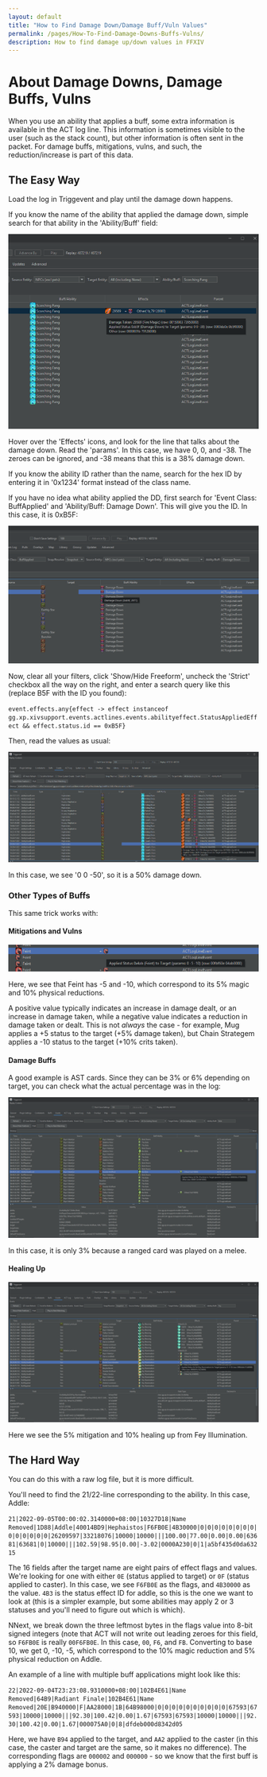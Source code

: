 ```yaml
---
layout: default
title: "How to Find Damage Down/Damage Buff/Vuln Values"
permalink: /pages/How-To-Find-Damage-Downs-Buffs-Vulns/
description: How to find damage up/down values in FFXIV
---
```


# About Damage Downs, Damage Buffs, Vulns

When you use an ability that applies a buff, some extra information is available in the ACT log line.
This information is sometimes visible to the user (such as the stack count), but other information
is often sent in the packet. For damage buffs, mitigations, vulns, and such, the reduction/increase
is part of this data.

## The Easy Way

Load the log in Triggevent and play until the damage down happens.

If you know the name of the ability that applied the damage down, simple search for that ability in the
'Ability/Buff' field:

![Example of Damage Down](damage-down-example.png)

Hover over the 'Effects' icons, and look for the line that talks about the damage down. Read the 'params'.
In this case, we have 0, 0, and -38. The zeroes can be ignored, and -38 means that this is a 38% damage down.

If you know the ability ID rather than the name, search for the hex ID by entering it in '0x1234' format
instead of the class name.

If you have no idea what ability applied the DD, first search for 'Event Class: BuffApplied' and 
'Ability/Buff: Damage Down'. This will give you the ID. In this case, it is 0xB5F:

![Finding DD ID](dd-id-example.png)

Now, clear all your filters, click 'Show/Hide Freeform', uncheck the 'Strict' checkbox all the way
on the right, and enter a search query like this (replace B5F with the ID you found):

`event.effects.any{effect -> effect instanceof gg.xp.xivsupport.events.actlines.events.abilityeffect.StatusAppliedEffect && effect.status.id == 0xB5F}`

Then, read the values as usual:

![Another Damage Down Example](dd-example-2.png)

In this case, we see '0 0 -50', so it is a 50% damage down.

### Other Types of Buffs

This same trick works with:

#### Mitigations and Vulns

![Feint Example](Feint.png)

Here, we see that Feint has -5 and -10, which correspond to its 5% magic and 10% physical reductions.

A positive value typically indicates an increase in damage dealt, or an increase in damage taken, while a negative
value indicates a reduction in damage taken or dealt. This is not *always* the case - for example, Mug applies a +5
status to the target (+5% damage taken), but Chain Strategem applies a -10 status to the target (+10% crits taken).

#### Damage Buffs

A good example is AST cards. Since they can be 3% or 6% depending on target, you can check what the actual percentage
was in the log:

![AST Card Example](AST-example.png)

In this case, it is only 3% because a ranged card was played on a melee.

#### Healing Up

![Fey Illumination Example](Fey-Illum.png)

Here we see the 5% mitigation and 10% healing up from Fey Illumination.

## The Hard Way

You can do this with a raw log file, but it is more difficult.

You'll need to find the 21/22-line corresponding to the ability. In this case, Addle:

`21|2022-09-05T00:00:02.3140000+08:00|10327D18|Name Removed|1D88|Addle|40014BD9|Hephaistos|F6FB0E|4B30000|0|0|0|0|0|0|0|0|0|0|0|0|0|0|26209597|33218076|10000|10000|||100.00|77.00|0.00|0.00|63681|63681|0|10000|||102.59|98.95|0.00|-3.02|0000A230|0|1|a5bf435d0da63215`

The 16 fields after the target name are eight pairs of effect flags and values. We're looking for one with either `0E` (status applied to target) or `0F` (status applied to caster).
In this case, we see `F6FB0E` as the flags, and `4B30000` as the value. `4B3` is the status effect ID for addle, so this is the one we want to look at (this is a simpler
example, but some abilities may apply 2 or 3 statuses and you'll need to figure out which is which).

NNext, we break down the three leftmost bytes in the flags value into 8-bit signed integers (note that ACT will not write out leading zeroes for this field, so 
`F6FB0E` is really `00F6FB0E`. In this case, `00`, `F6`, and `FB`. Converting to base 10, we get 0, -10, -5, which correspond to the 10% magic reduction and 5% physical
reduction on Addle.

An example of a line with multiple buff applications might look like this:

`22|2022-09-04T23:23:08.9310000+08:00|102B4E61|Name Removed|64B9|Radiant Finale|102B4E61|Name Removed|20E|B940000|F|AA28000|1B|64B98000|0|0|0|0|0|0|0|0|0|0|67593|67593|10000|10000|||92.30|100.42|0.00|1.67|67593|67593|10000|10000|||92.30|100.42|0.00|1.67|000075A0|0|8|dfdeb000d8342d05`

Here, we have `B94` applied to the target, and `AA2` applied to the caster (in this case, the caster and target are the same, so it makes no difference).
The corresponding flags are `000002` and `000000` - so we know that the first buff is applying a 2% damage bonus.
